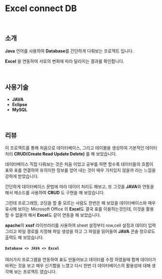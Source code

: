 # Excel connect DB

<br/>

## 소개

**Java** 언어를 사용하여 **Database**를 간단하게 다뤄보는 프로젝트 입니다.

**Excel** 을 연동하여 서로의 변화에 따라 달라지는 결과를 확인합니다.

<br/>


## 사용기술
- **JAVA**
- **Eclipse** 
- **MySQL**

<br/>

## 리뷰

이 프로젝트를 통해 처음으로 데이터베이스, 그리고 테이블을 생성하여 기본적인
데이터 처리 **CRUD(Create Read Update Delete)** 를 해 보았습니다.

데이터베이스 직접 다뤄보는 것은 처음 이었고 공부를 하면 할수록 데이터들의 흐름이
표와 표를 연결하여 유의미한 정보를 얻어 내는 것이 매우 가치있지 않을까 라는 느낌을 강하게 받았습니다.

간단하게 데이터베이스 문법에 따라 데이터 처리도 해보고, 또 그것을 **JAVA**와 연동을 해서 메소드를 사용하여 **CRUD** 도 구현을 해 보았습니다.

그런데 프로그래밍, 코딩을 할 줄 모르는 사람도 한번은 해 보았을 데이터베이스와 매우 유사해 보이는
Microsoft Office 의 **Excel**도 결국 표를 이용하는것인데,
이것을 활용 할 수 없을까 해서 **Excel**도 같이 연동을 해 보았습니다.

**apache**의 **xssf** 라이브러리를 사용하여 sheet 설정부터 row,cell 설정과 데이터 입력 그리고 파일 경로를 지정해 파일 생성을 하고 그 파일을 읽어들여 **JAVA** 콘솔 창으로도 출력도 해 보았습니다.

####  ```Database <> JAVA <> Excel```

여러가지 프로그램을 연동하여 표도 만들어보고 데이터를 수정 하였을때 함께 데이터가 바뀌는 것을 보고 매우 신기함을 느꼈고
다시 한번 더 데이터베이스의 활용성에 대해 생각해 보는 프로젝트 였습니다.
